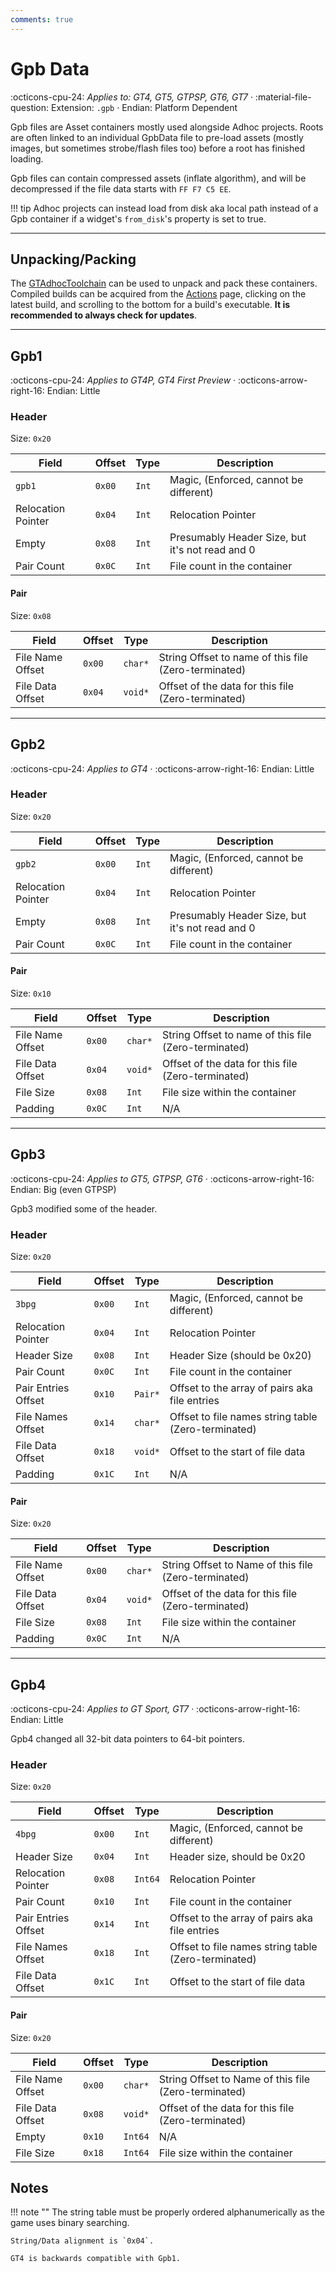```yaml
---
comments: true
---
```


# Gpb Data

:octicons-cpu-24: *Applies to: GT4, GT5, GTPSP, GT6, GT7* · :material-file-question: Extension: `.gpb` · Endian: Platform Dependent

Gpb files are Asset containers mostly used alongside Adhoc projects. Roots are often linked to an individual GpbData file to pre-load assets (mostly images, but sometimes strobe/flash files too) before a root has finished loading.

Gpb files can contain compressed assets (inflate algorithm), and will be decompressed if the file data starts with `FF F7 C5 EE`.

!!! tip
    Adhoc projects can instead load from disk aka local path instead of a Gpb container if a widget's `from_disk`'s property is set to true.

---

## Unpacking/Packing

The [GTAdhocToolchain](https://github.com/Nenkai/GTAdhocToolchain) can be used to unpack and pack these containers. Compiled builds can be acquired from the [Actions](https://github.com/Nenkai/GTAdhocToolchain/actions) page, clicking on the latest build, and scrolling to the bottom for a build's executable. **It is recommended to always check for updates**.

---

## Gpb1

:octicons-cpu-24: *Applies to GT4P, GT4 First Preview* · :octicons-arrow-right-16: Endian: Little

### Header

Size: `0x20`

Field              | Offset         | Type       | Description                                        |
----------------   | ------------   | ---------- | --------------------------------------             |
`gpb1`             |  `0x00`        | `Int`      | Magic, (Enforced, cannot be different)             |
Relocation Pointer |  `0x04`        | `Int`      | Relocation Pointer                                 |
Empty              |  `0x08`        | `Int`      | Presumably Header Size, but it's not read and 0    |
Pair Count         |  `0x0C`        | `Int`      | File count in the container                        |

#### Pair

Size: `0x08`

Field                  | Offset         | Type       | Description                                         |
----------------       | -------------- | ---------- | --------------------------------------------------- |
File Name Offset       |  `0x00`        | `char*`    | String Offset to name of this file (Zero-terminated)|
File Data Offset       |  `0x04`        | `void*`    | Offset of the data for this file (Zero-terminated)  |

---

## Gpb2

:octicons-cpu-24: *Applies to GT4* · :octicons-arrow-right-16: Endian: Little

### Header

Size: `0x20`

Field              | Offset         | Type       | Description                                        |
----------------   | ------------   | ---------- | --------------------------------------             |
`gpb2`             |  `0x00`        | `Int`      | Magic, (Enforced, cannot be different)             |
Relocation Pointer |  `0x04`        | `Int`      | Relocation Pointer                                 |
Empty              |  `0x08`        | `Int`      | Presumably Header Size, but it's not read and 0    |
Pair Count         |  `0x0C`        | `Int`      | File count in the container                        |

#### Pair

Size: `0x10`

Field                  | Offset         | Type       | Description                                         |
----------------       | -------------- | ---------- | --------------------------------------------------- |
File Name Offset       |  `0x00`        | `char*`    | String Offset to name of this file (Zero-terminated)|
File Data Offset       |  `0x04`        | `void*`    | Offset of the data for this file (Zero-terminated)  |
File Size              |  `0x08`        | `Int`      | File size within the container                      |
Padding                |  `0x0C`        | `Int`      | N/A                                                 |

---

## Gpb3

:octicons-cpu-24: *Applies to GT5, GTPSP, GT6* · :octicons-arrow-right-16: Endian: Big (even GTPSP)

Gpb3 modified some of the header.

### Header

Size: `0x20`

Field              | Offset         | Type       | Description                                        |
----------------   | ------------   | ---------- | --------------------------------------             |
`3bpg`             |  `0x00`        | `Int`      | Magic, (Enforced, cannot be different)             |
Relocation Pointer |  `0x04`        | `Int`      | Relocation Pointer                                 |
Header Size        |  `0x08`        | `Int`      | Header Size (should be 0x20)                       |
Pair Count         |  `0x0C`        | `Int`      | File count in the container                        |
Pair Entries Offset|  `0x10`        | `Pair*`    | Offset to the array of pairs aka file entries      |
File Names Offset  |  `0x14`        | `char*`    | Offset to file names string table (Zero-terminated)|
File Data Offset   |  `0x18`        | `void*`    | Offset to the start of file data                   |
Padding            |  `0x1C`        | `Int`      | N/A                                                |

#### Pair

Size: `0x20`

Field                  | Offset         | Type       | Description                                         |
----------------       | -------------- | ---------- | --------------------------------------------------- |
File Name Offset       |  `0x00`        | `char*`    | String Offset to Name of this file (Zero-terminated)|
File Data Offset       |  `0x04`        | `void*`    | Offset of the data for this file (Zero-terminated)  |
File Size              |  `0x08`        | `Int`      | File size within the container                      |
Padding                |  `0x0C`        | `Int`      | N/A                                                 |

---

## Gpb4

:octicons-cpu-24: *Applies to GT Sport, GT7* · :octicons-arrow-right-16: Endian: Little

Gpb4 changed all 32-bit data pointers to 64-bit pointers.

### Header

Size: `0x20`

Field              | Offset         | Type       | Description                                        |
----------------   | ------------   | ---------- | --------------------------------------             |
`4bpg`             |  `0x00`        | `Int`      | Magic, (Enforced, cannot be different)             |
Header Size        |  `0x04`        | `Int`      | Header size, should be 0x20                        |
Relocation Pointer |  `0x08`        | `Int64`    | Relocation Pointer                                 |
Pair Count         |  `0x10`        | `Int`      | File count in the container                        |
Pair Entries Offset|  `0x14`        | `Int`      | Offset to the array of pairs aka file entries      |
File Names Offset  |  `0x18`        | `Int`      | Offset to file names string table (Zero-terminated)|
File Data Offset   |  `0x1C`        | `Int`      | Offset to the start of file data                   |

#### Pair

Size: `0x20`

Field                  | Offset         | Type       | Description                                         |
----------------       | -------------- | ---------- | --------------------------------------------------- |
File Name Offset       |  `0x00`        | `char*`    | String Offset to Name of this file (Zero-terminated)|
File Data Offset       |  `0x08`        | `void*`    | Offset of the data for this file (Zero-terminated)  |
Empty                  |  `0x10`        | `Int64`    | N/A                                                 |
File Size              |  `0x18`        | `Int64`    | File size within the container                      |

## Notes

!!! note ""
    The string table must be properly ordered alphanumerically as the game uses binary searching.

    String/Data alignment is `0x04`.

    GT4 is backwards compatible with Gpb1.
